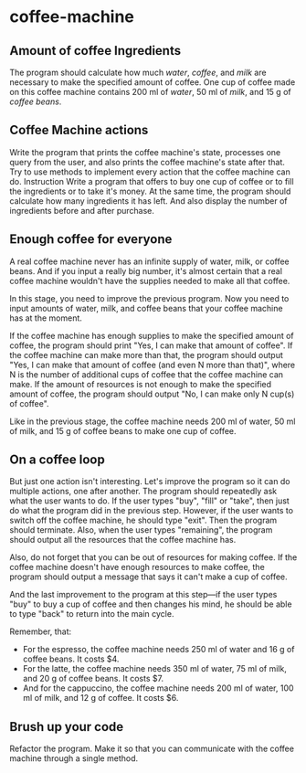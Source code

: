 # coffee-machine

## Amount of coffee Ingredients

The program should calculate how much _water_, _coffee_, 
and _milk_ are necessary to make the specified amount 
of coffee. One cup of coffee made on this coffee machine 
contains 200 ml of _water_, 50 ml of _milk_, and 15 g of 
_coffee beans_.

## Coffee Machine actions

Write the program that prints the coffee machine's state,
processes one query from the user, and also prints the 
coffee machine's state after that. Try to use methods to 
implement every action that the coffee machine can do.
Instruction
Write a program that offers to buy one cup of coffee or to 
fill the ingredients or to take it's money. At the same time, 
the program should calculate how many ingredients it has left.
And also display the number of ingredients before and after purchase.


## Enough coffee for everyone

A real coffee machine never has an infinite supply of water, 
milk, or coffee beans. And if you input a really big number, 
it's almost certain that a real coffee machine wouldn't have 
the supplies needed to make all that coffee.

In this stage, you need to improve the previous program. Now 
you need to input amounts of water, milk, and coffee beans 
that your coffee machine has at the moment.

If the coffee machine has enough supplies to make the specified 
amount of coffee, the program should print "Yes, I can make that 
amount of coffee". If the coffee machine can make more than that, 
the program should output "Yes, I can make that amount of coffee 
(and even N more than that)", where N is the number of additional 
cups of coffee that the coffee machine can make. If the amount 
of resources is not enough to make the specified amount of coffee, 
the program should output "No, I can make only N cup(s) of coffee".

Like in the previous stage, the coffee machine needs 200 ml of 
water, 50 ml of milk, and 15 g of coffee beans to make one cup 
of coffee.

## On a coffee loop

But just one action isn't interesting. Let's improve the program
so it can do multiple actions, one after another. The program 
should repeatedly ask what the user wants to do. If the user types 
"buy", "fill" or "take", then just do what the program did in
the previous step. However, if the user wants to switch off 
the coffee machine, he should type "exit". Then the program 
should terminate. Also, when the user types "remaining", the 
program should output all the resources that the coffee machine has.

Also, do not forget that you can be out of resources for making
coffee. If the coffee machine doesn't have enough resources to 
make coffee, the program should output a message that says it 
can't make a cup of coffee.

And the last improvement to the program at this step—if the user 
types "buy" to buy a cup of coffee and then changes his mind, he 
should be able to type "back" to return into the main cycle.

Remember, that:
* For the espresso, the coffee machine needs 250 ml of water and 
  16 g of coffee beans. It costs $4.
* For the latte, the coffee machine needs 350 ml of water, 75 ml 
  of milk, and 20 g of coffee beans. It costs $7.
* And for the cappuccino, the coffee machine needs 200 ml of water,
  100 ml of milk, and 12 g of coffee. It costs $6.
 
## 	Brush up your code

Refactor the program. Make it so that you can communicate with the coffee machine through a single method.
